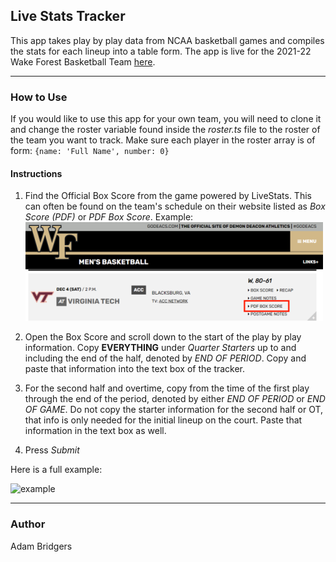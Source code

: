 ## Live Stats Tracker
This app takes play by play data from NCAA basketball games and compiles the stats for each lineup into a table form. The app is live for the 2021-22 Wake Forest Basketball Team [here](https://awbridgers.github.io/live-stats-tracker/).
___
### How to Use
If you would like to use this app for your own team, you will need  to clone it and change the roster variable found inside the *roster.ts* file to the roster of the team you want to track. 
Make sure each player in the roster array is of form:  ```{name: 'Full Name', number: 0}```
#### Instructions
1. Find the Official Box Score from the game powered by LiveStats. This can often be found on the team's schedule on their website listed as *Box Score (PDF)* or *PDF Box Score*.  Example:
![Example](src/images/pdfBoxScore.png)

2. Open the Box Score and scroll down to the start of the play by play information. Copy **EVERYTHING** under *Quarter Starters* up to and including the end of the half, denoted by *END OF PERIOD*. Copy and paste that information into the text box of the tracker.
3. For the second half and overtime, copy from the time of the first play through the end of the period, denoted by either *END OF PERIOD* or *END OF GAME*. Do not copy the starter information for the second half or OT, that info is only needed for the initial lineup on the court. Paste that information in the text box as well.
4. Press *Submit* 

Here is a full example:

![example](https://media3.giphy.com/media/v1.Y2lkPTc5MGI3NjExaHcyZ3c2cjh3emt0d2V1Z3AwMXl4eXl5ZGR0cXhscXV1YXp3M2RmOCZlcD12MV9pbnRlcm5hbF9naWZfYnlfaWQmY3Q9Zw/Oq8zVdm5tFEHGkLJE5/giphy.gif)

___
### Author
Adam Bridgers